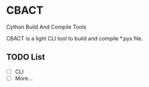 # CBACT
Cython Build And Compile Tools

CBACT is a light CLI tool to build and compile \*.pyx file.

## TODO List
- [ ] CLI
- [ ] More...
